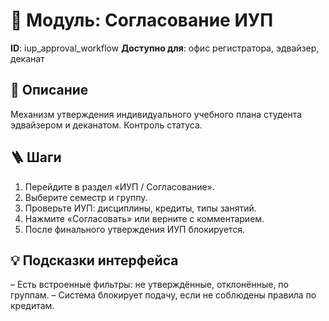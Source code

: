 # 📘 Модуль: Согласование ИУП
**ID**: iup_approval_workflow
**Доступно для**: офис регистратора, эдвайзер, деканат

## 📝 Описание
Механизм утверждения индивидуального учебного плана студента эдвайзером и деканатом. Контроль статуса.

## 🪜 Шаги
1. Перейдите в раздел «ИУП / Согласование».
2. Выберите семестр и группу.
3. Проверьте ИУП: дисциплины, кредиты, типы занятий.
4. Нажмите «Согласовать» или верните с комментарием.
5. После финального утверждения ИУП блокируется.

## 💡 Подсказки интерфейса
– Есть встроенные фильтры: не утверждённые, отклонённые, по группам.
– Система блокирует подачу, если не соблюдены правила по кредитам.

